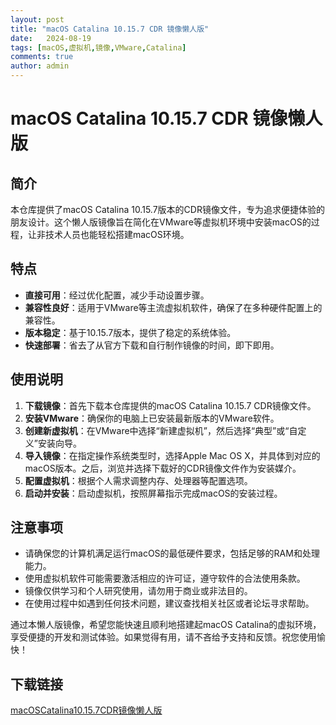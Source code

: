 ```yaml
---
layout: post
title: "macOS Catalina 10.15.7 CDR 镜像懒人版"
date:   2024-08-19
tags: [macOS,虚拟机,镜像,VMware,Catalina]
comments: true
author: admin
---
```

# macOS Catalina 10.15.7 CDR 镜像懒人版

## 简介

本仓库提供了macOS Catalina 10.15.7版本的CDR镜像文件，专为追求便捷体验的朋友设计。这个懒人版镜像旨在简化在VMware等虚拟机环境中安装macOS的过程，让非技术人员也能轻松搭建macOS环境。

## 特点

- **直接可用**：经过优化配置，减少手动设置步骤。
- **兼容性良好**：适用于VMware等主流虚拟机软件，确保了在多种硬件配置上的兼容性。
- **版本稳定**：基于10.15.7版本，提供了稳定的系统体验。
- **快速部署**：省去了从官方下载和自行制作镜像的时间，即下即用。

## 使用说明

1. **下载镜像**：首先下载本仓库提供的macOS Catalina 10.15.7 CDR镜像文件。
2. **安装VMware**：确保你的电脑上已安装最新版本的VMware软件。
3. **创建新虚拟机**：在VMware中选择“新建虚拟机”，然后选择“典型”或“自定义”安装向导。
4. **导入镜像**：在指定操作系统类型时，选择Apple Mac OS X，并具体到对应的macOS版本。之后，浏览并选择下载好的CDR镜像文件作为安装媒介。
5. **配置虚拟机**：根据个人需求调整内存、处理器等配置选项。
6. **启动并安装**：启动虚拟机，按照屏幕指示完成macOS的安装过程。

## 注意事项

- 请确保您的计算机满足运行macOS的最低硬件要求，包括足够的RAM和处理能力。
- 使用虚拟机软件可能需要激活相应的许可证，遵守软件的合法使用条款。
- 镜像仅供学习和个人研究使用，请勿用于商业或非法目的。
- 在使用过程中如遇到任何技术问题，建议查找相关社区或者论坛寻求帮助。

通过本懒人版镜像，希望您能快速且顺利地搭建起macOS Catalina的虚拟环境，享受便捷的开发和测试体验。如果觉得有用，请不吝给予支持和反馈。祝您使用愉快！

## 下载链接

[macOSCatalina10.15.7CDR镜像懒人版](https://pan.quark.cn/s/d670b79c6712)